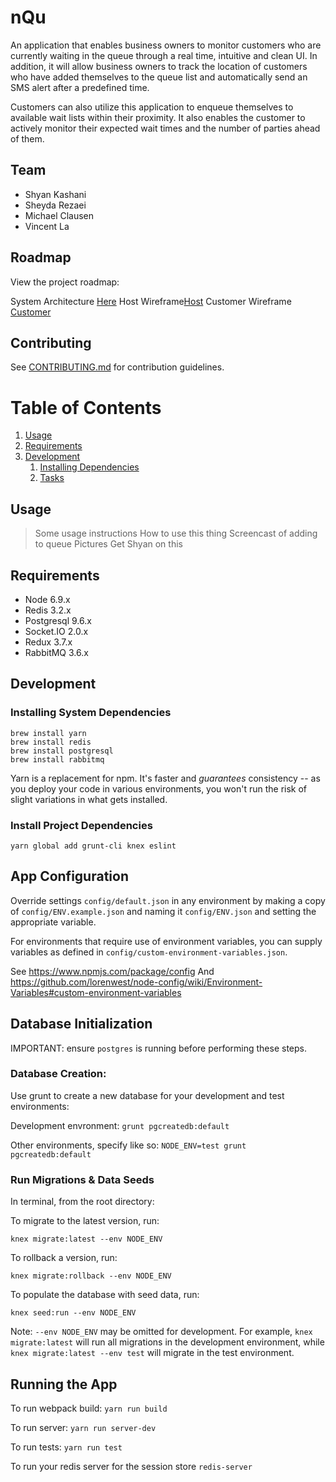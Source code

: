 # nQu

An application that enables business owners to monitor customers who are currently waiting in the queue through a real time, intuitive and clean UI.  In addition, it will allow business owners to track the location of customers who have added themselves to the queue list and automatically send an SMS alert after a predefined time.

Customers can also utilize this application to enqueue themselves to available wait lists within their proximity. It also enables the customer to actively monitor their expected wait times and the number of parties ahead of them.

## Team

- Shyan Kashani
- Sheyda Rezaei
- Michael Clausen
- Vincent La

## Roadmap

View the project roadmap:

System Architecture [Here](https://drive.google.com/open?id=0B2MVZ2bkuc1oMDljVm5VdXlQTzg)
Host Wireframe[Host](https://drive.google.com/open?id=0B2MVZ2bkuc1ocFVSajlpV01WSDg)
Customer Wireframe [Customer](https://drive.google.com/open?id=0B2MVZ2bkuc1oQnRkbFFuS3FHTk0)
## Contributing

See [CONTRIBUTING.md](CONTRIBUTING.md) for contribution guidelines.

# Table of Contents

1. [Usage](#Usage)
1. [Requirements](#requirements)
1. [Development](#development)
    1. [Installing Dependencies](#installing-dependencies)
    1. [Tasks](#tasks)

## Usage

> Some usage instructions
How to use this thing
Screencast of adding to queue
Pictures
Get Shyan on this



## Requirements

- Node 6.9.x
- Redis 3.2.x
- Postgresql 9.6.x
- Socket.IO 2.0.x
- Redux 3.7.x
- RabbitMQ 3.6.x

## Development

### Installing System Dependencies

```
brew install yarn
brew install redis
brew install postgresql
brew install rabbitmq
```

Yarn is a replacement for npm. It's faster and *guarantees* consistency -- as you deploy your code in various environments, you won't run the risk of slight variations in what gets installed.

### Install Project Dependencies

```
yarn global add grunt-cli knex eslint
```

## App Configuration

Override settings `config/default.json` in any environment by making a copy of `config/ENV.example.json` and naming it `config/ENV.json` and setting the appropriate variable. 

For environments that require use of environment variables, you can supply variables as defined in `config/custom-environment-variables.json`.

See https://www.npmjs.com/package/config
And https://github.com/lorenwest/node-config/wiki/Environment-Variables#custom-environment-variables

## Database Initialization

IMPORTANT: ensure `postgres` is running before performing these steps.

### Database Creation:

Use grunt to create a new database for your development and test environments:

Development envronment: `grunt pgcreatedb:default`

Other environments, specify like so: `NODE_ENV=test grunt pgcreatedb:default`

### Run Migrations & Data Seeds

In terminal, from the root directory:

To migrate to the latest version, run:

`knex migrate:latest --env NODE_ENV`

To rollback a version, run:

`knex migrate:rollback --env NODE_ENV`

To populate the database with seed data, run:

`knex seed:run --env NODE_ENV`

Note: `--env NODE_ENV` may be omitted for development. For example, `knex migrate:latest` will run all migrations in the development environment, while `knex migrate:latest --env test` will migrate in the test environment.

## Running the App

To run webpack build: `yarn run build`

To run server: `yarn run server-dev`

To run tests: `yarn run test`

To run your redis server for the session store `redis-server`


